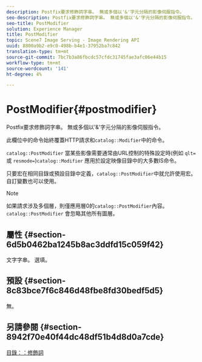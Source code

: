 ```yaml
---
description: Postfix要求修飾詞字串。 無或多個以'&'字元分隔的影像伺服指令。
seo-description: Postfix要求修飾詞字串。 無或多個以'&'字元分隔的影像伺服指令。
seo-title: PostModifier
solution: Experience Manager
title: PostModifier
topic: Scene7 Image Serving - Image Rendering API
uuid: 8800a9b2-e9c0-498b-b4e1-37952ba7c842
translation-type: tm+mt
source-git-commit: 7bc7b3a86fbcdc57cfdc31745fae3afc06e44b15
workflow-type: tm+mt
source-wordcount: '141'
ht-degree: 4%

---
```



# PostModifier{#postmodifier}

Postfix要求修飾詞字串。 無或多個以&#39;&amp;&#39;字元分隔的影像伺服指令。

此欄位中的命令始終覆蓋HTTP請求和`catalog::Modifier`中的命令。

`catalog::PostModifier` 當某些影像需要通常由URL控制的特殊設定時(例如 `qlt=` 或 `resmode=`)`catalog::Modifier` 應用於設定映像目錄中的大多數IS命令。

只要宏在相同目錄或預設目錄中定義，`catalog::PostModifier`中就允許使用宏。 自訂變數也可以使用。

>[!NOTE]
>
>如果請求涉及多個層，則僅應用層0的`catalog::PostModifier`內容。 `catalog::PostModifier` 會忽略其他所有圖層。

## 屬性 {#section-6d5b0462ba1245b8ac3ddfd15c059f42}

文字字串。 選填。

## 預設 {#section-8c83bce7f6c846d48fbe8fd30bedf5d5}

無。

## 另請參閱 {#section-8942f70e40f44dc48df51b4d8d0a7cde}

[目錄：：修飾詞](../../../../../../is-api/image-catalog/image-serving-api-ref/c-image-catalog-reference/c-image-svg-data-reference/c-image-data-reference/r-modifier-cat.md#reference-d2c6884b3a2248fab81a112d27969834)
